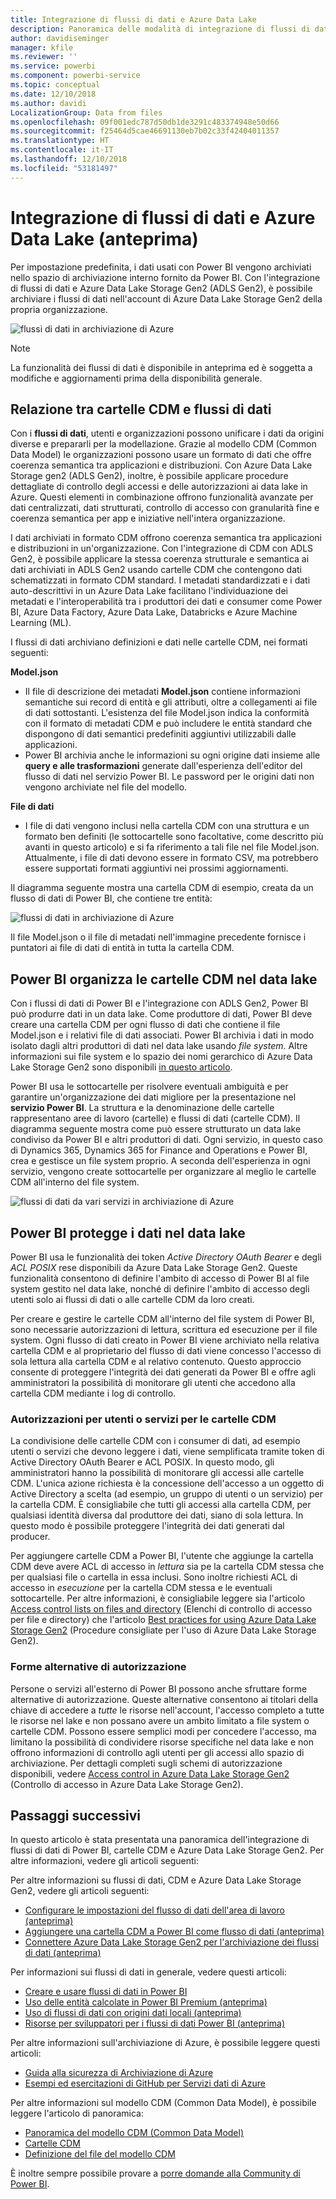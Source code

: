 ```yaml
---
title: Integrazione di flussi di dati e Azure Data Lake
description: Panoramica delle modalità di integrazione di flussi di dati di Power BI con Azure Data Lake Storage Gen2
author: davidiseminger
manager: kfile
ms.reviewer: ''
ms.service: powerbi
ms.component: powerbi-service
ms.topic: conceptual
ms.date: 12/10/2018
ms.author: davidi
LocalizationGroup: Data from files
ms.openlocfilehash: 09f001edc787d50db1de3291c483374948e50d66
ms.sourcegitcommit: f25464d5cae46691130eb7b02c33f42404011357
ms.translationtype: HT
ms.contentlocale: it-IT
ms.lasthandoff: 12/10/2018
ms.locfileid: "53181497"
---
```

# <a name="dataflows-and-azure-data-lake-integration-preview"></a>Integrazione di flussi di dati e Azure Data Lake (anteprima)

Per impostazione predefinita, i dati usati con Power BI vengono archiviati nello spazio di archiviazione interno fornito da Power BI. Con l'integrazione di flussi di dati e Azure Data Lake Storage Gen2 (ADLS Gen2), è possibile archiviare i flussi di dati nell'account di Azure Data Lake Storage Gen2 della propria organizzazione. 

![flussi di dati in archiviazione di Azure](media/service-dataflows-azure-data-lake-integration/dataflows-azure-integration_01.jpg)

> [!NOTE]
> La funzionalità dei flussi di dati è disponibile in anteprima ed è soggetta a modifiche e aggiornamenti prima della disponibilità generale.

## <a name="how-cdm-folders-relate-to-dataflows"></a>Relazione tra cartelle CDM e flussi di dati

Con i **flussi di dati**, utenti e organizzazioni possono unificare i dati da origini diverse e prepararli per la modellazione. Grazie al modello CDM (Common Data Model) le organizzazioni possono usare un formato di dati che offre coerenza semantica tra applicazioni e distribuzioni. Con Azure Data Lake Storage gen2 (ADLS Gen2), inoltre, è possibile applicare procedure dettagliate di controllo degli accessi e delle autorizzazioni ai data lake in Azure. Questi elementi in combinazione offrono funzionalità avanzate per dati centralizzati, dati strutturati, controllo di accesso con granularità fine e coerenza semantica per app e iniziative nell'intera organizzazione.

I dati archiviati in formato CDM offrono coerenza semantica tra applicazioni e distribuzioni in un'organizzazione. Con l'integrazione di CDM con ADLS Gen2, è possibile applicare la stessa coerenza strutturale e semantica ai dati archiviati in ADLS Gen2 usando cartelle CDM che contengono dati schematizzati in formato CDM standard. I metadati standardizzati e i dati auto-descrittivi in un Azure Data Lake facilitano l'individuazione dei metadati e l'interoperabilità tra i produttori dei dati e consumer come Power BI, Azure Data Factory, Azure Data Lake, Databricks e Azure Machine Learning (ML). 

I flussi di dati archiviano definizioni e dati nelle cartelle CDM, nei formati seguenti:

**Model.json**
* Il file di descrizione dei metadati **Model.json** contiene informazioni semantiche sui record di entità e gli attributi, oltre a collegamenti ai file di dati sottostanti. L'esistenza del file Model.json indica la conformità con il formato di metadati CDM e può includere le entità standard che dispongono di dati semantici predefiniti aggiuntivi utilizzabili dalle applicazioni.
* Power BI archivia anche le informazioni su ogni origine dati insieme alle **query e alle trasformazioni** generate dall'esperienza dell'editor del flusso di dati nel servizio Power BI. Le password per le origini dati non vengono archiviate nel file del modello.

**File di dati**
* I file di dati vengono inclusi nella cartella CDM con una struttura e un formato ben definiti (le sottocartelle sono facoltative, come descritto più avanti in questo articolo) e si fa riferimento a tali file nel file Model.json. Attualmente, i file di dati devono essere in formato CSV, ma potrebbero essere supportati formati aggiuntivi nei prossimi aggiornamenti. 

Il diagramma seguente mostra una cartella CDM di esempio, creata da un flusso di dati di Power BI, che contiene tre entità:

![flussi di dati in archiviazione di Azure](media/service-dataflows-azure-data-lake-integration/dataflows-azure-integration_01.jpg)

Il file Model.json o il file di metadati nell'immagine precedente fornisce i puntatori ai file di dati di entità in tutta la cartella CDM.

## <a name="power-bi-organizes-cdm-folders-in-the-data-lake"></a>Power BI organizza le cartelle CDM nel data lake

Con i flussi di dati di Power BI e l'integrazione con ADLS Gen2, Power BI può produrre dati in un data lake. Come produttore di dati, Power BI deve creare una cartella CDM per ogni flusso di dati che contiene il file Model.json e i relativi file di dati associati. Power BI archivia i dati in modo isolato dagli altri produttori di dati nel data lake usando *file system*. Altre informazioni sui file system e lo spazio dei nomi gerarchico di Azure Data Lake Storage Gen2 sono disponibili [in questo articolo](https://docs.microsoft.com/azure/storage/data-lake-storage/namespace).

Power BI usa le sottocartelle per risolvere eventuali ambiguità e per garantire un'organizzazione dei dati migliore per la presentazione nel **servizio Power BI**. La struttura e la denominazione delle cartelle rappresentano aree di lavoro (cartelle) e flussi di dati (cartelle CDM). Il diagramma seguente mostra come può essere strutturato un data lake condiviso da Power BI e altri produttori di dati. Ogni servizio, in questo caso di Dynamics 365, Dynamics 365 for Finance and Operations e Power BI, crea e gestisce un file system proprio. A seconda dell'esperienza in ogni servizio, vengono create sottocartelle per organizzare al meglio le cartelle CDM all'interno del file system. 

![flussi di dati da vari servizi in archiviazione di Azure](media/service-dataflows-azure-data-lake-integration/dataflows-azure-integration_02.jpg)

## <a name="power-bi-protects-data-in-the-data-lake"></a>Power BI protegge i dati nel data lake

Power BI usa le funzionalità dei token *Active Directory OAuth Bearer* e degli *ACL POSIX* rese disponibili da Azure Data Lake Storage Gen2. Queste funzionalità consentono di definire l'ambito di accesso di Power BI al file system gestito nel data lake, nonché di definire l'ambito di accesso degli utenti solo ai flussi di dati o alle cartelle CDM da loro creati. 

Per creare e gestire le cartelle CDM all'interno del file system di Power BI, sono necessarie autorizzazioni di lettura, scrittura ed esecuzione per il file system. Ogni flusso di dati creato in Power BI viene archiviato nella relativa cartella CDM e al proprietario del flusso di dati viene concesso l'accesso di sola lettura alla cartella CDM e al relativo contenuto. Questo approccio consente di proteggere l'integrità dei dati generati da Power BI e offre agli amministratori la possibilità di monitorare gli utenti che accedono alla cartella CDM mediante i log di controllo. 

### <a name="authorizing-users-or-services-for-cdm-folders"></a>Autorizzazioni per utenti o servizi per le cartelle CDM

La condivisione delle cartelle CDM con i consumer di dati, ad esempio utenti o servizi che devono leggere i dati, viene semplificata tramite token di Active Directory OAuth Bearer e ACL POSIX. In questo modo, gli amministratori hanno la possibilità di monitorare gli accessi alle cartelle CDM. L'unica azione richiesta è la concessione dell'accesso a un oggetto di Active Directory a scelta (ad esempio, un gruppo di utenti o un servizio) per la cartella CDM. È consigliabile che tutti gli accessi alla cartella CDM, per qualsiasi identità diversa dal produttore dei dati, siano di sola lettura. In questo modo è possibile proteggere l'integrità dei dati generati dal producer.

Per aggiungere cartelle CDM a Power BI, l'utente che aggiunge la cartella CDM deve avere ACL di accesso in *lettura* sia pe la cartella CDM stessa che per qualsiasi file o cartella in essa inclusi. Sono inoltre richiesti ACL di accesso in *esecuzione* per la cartella CDM stessa e le eventuali sottocartelle. Per altre informazioni, è consigliabile leggere sia l'articolo [Access control lists on files and directory](https://docs.microsoft.com/azure/storage/blobs/data-lake-storage-access-control#access-control-lists-on-files-and-directories) (Elenchi di controllo di accesso per file e directory) che l'articolo [Best practices for using Azure Data Lake Storage Gen2](https://docs.microsoft.com/azure/storage/blobs/data-lake-storage-best-practices) (Procedure consigliate per l'uso di Azure Data Lake Storage Gen2).


### <a name="alternative-forms-of-authorization"></a>Forme alternative di autorizzazione

Persone o servizi all'esterno di Power BI possono anche sfruttare forme alternative di autorizzazione. Queste alternative consentono ai titolari della chiave di accedere a *tutte* le risorse nell'account, l'accesso completo a tutte le risorse nel lake e non possano avere un ambito limitato a file system o cartelle CDM. Possono essere semplici modi per concedere l'accesso, ma limitano la possibilità di condividere risorse specifiche nel data lake e non offrono informazioni di controllo agli utenti per gli accessi allo spazio di archiviazione. Per dettagli completi sugli schemi di autorizzazione disponibili, vedere [Access control in Azure Data Lake Storage Gen2](https://docs.microsoft.com/azure/storage/blobs/data-lake-storage-access-control
) (Controllo di accesso in Azure Data Lake Storage Gen2).


## <a name="next-steps"></a>Passaggi successivi

In questo articolo è stata presentata una panoramica dell'integrazione di flussi di dati di Power BI, cartelle CDM e Azure Data Lake Storage Gen2. Per altre informazioni, vedere gli articoli seguenti:

Per altre informazioni su flussi di dati, CDM e Azure Data Lake Storage Gen2, vedere gli articoli seguenti:

* [Configurare le impostazioni del flusso di dati dell'area di lavoro (anteprima)](service-dataflows-configure-workspace-storage-settings.md)
* [Aggiungere una cartella CDM a Power BI come flusso di dati (anteprima)](service-dataflows-add-cdm-folder.md)
* [Connettere Azure Data Lake Storage Gen2 per l'archiviazione dei flussi di dati (anteprima)](service-dataflows-connect-azure-data-lake-storage-gen2.md)

Per informazioni sui flussi di dati in generale, vedere questi articoli:

* [Creare e usare flussi di dati in Power BI](service-dataflows-create-use.md)
* [Uso delle entità calcolate in Power BI Premium (anteprima)](service-dataflows-computed-entities-premium.md)
* [Uso di flussi di dati con origini dati locali (anteprima)](service-dataflows-on-premises-gateways.md)
* [Risorse per sviluppatori per i flussi di dati Power BI (anteprima)](service-dataflows-developer-resources.md)

Per altre informazioni sull'archiviazione di Azure, è possibile leggere questi articoli:
* [Guida alla sicurezza di Archiviazione di Azure](https://docs.microsoft.com/azure/storage/common/storage-security-guide)
* [Esempi ed esercitazioni di GitHub per Servizi dati di Azure](https://aka.ms/cdmadstutorial)

Per altre informazioni sul modello CDM (Common Data Model), è possibile leggere l'articolo di panoramica:
* [Panoramica del modello CDM (Common Data Model)](https://docs.microsoft.com/powerapps/common-data-model/overview)
* [Cartelle CDM](https://go.microsoft.com/fwlink/?linkid=2045304)
* [Definizione del file del modello CDM](https://go.microsoft.com/fwlink/?linkid=2045521)

È inoltre sempre possibile provare a [porre domande alla Community di Power BI](http://community.powerbi.com/).
